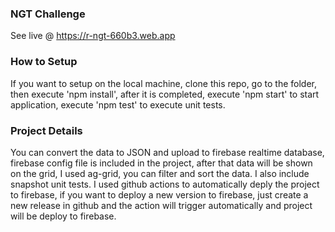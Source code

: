 ### NGT Challenge

See live @ https://r-ngt-660b3.web.app

### How to Setup

If you want to setup on the local machine, clone this repo, go to the folder, then execute 'npm install', after it is completed, execute 'npm start' to start application, execute 'npm test' to execute unit tests.

### Project Details

You can convert the data to JSON and upload to firebase realtime database, firebase config file is included in the project, after that data will be shown on the grid, I used ag-grid, you can filter and sort the data. I also include snapshot unit tests. I used github actions to automatically deply the project to firebase, if you want to deploy a new version to firebase, just create a new release in github and the action will trigger automatically and project will be deploy to firebase.